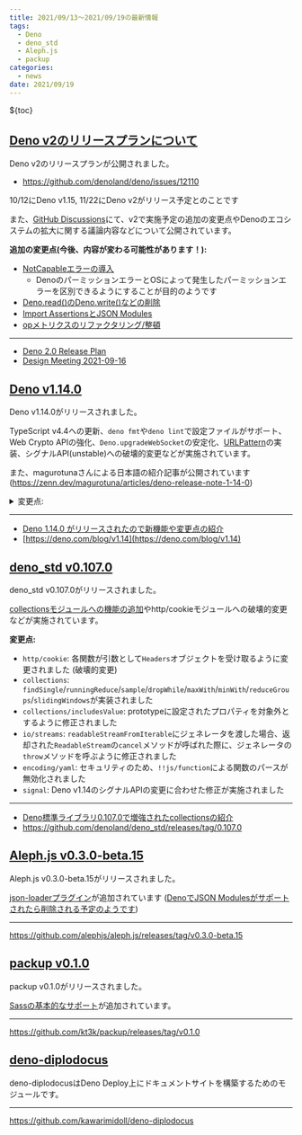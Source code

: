 ```yaml
---
title: 2021/09/13〜2021/09/19の最新情報
tags:
  - Deno
  - deno_std
  - Aleph.js
  - packup
categories:
  - news
date: 2021/09/19
---
```


${toc}

## [Deno v2のリリースプランについて](https://github.com/denoland/deno/issues/12110)

Deno v2のリリースプランが公開されました。

- https://github.com/denoland/deno/issues/12110

10/12にDeno v1.15, 11/22にDeno v2がリリース予定とのことです

また、[GitHub Discussions](https://github.com/denoland/deno/discussions/12108)にて、v2で実施予定の追加の変更点やDenoのエコシステムの拡大に関する議論内容などについて公開されています。

**追加の変更点(今後、内容が変わる可能性があります！):**

- [NotCapableエラーの導入](https://github.com/denoland/deno/issues/7394)
  - DenoのパーミッションエラーとOSによって発生したパーミッションエラーを区別できるようにすることが目的のようです
- [Deno.read()のDeno.write()などの削除](https://github.com/denoland/deno/issues/12107)
- [Import AssertionsとJSON Modules](https://github.com/denoland/deno/issues/7623)
- [opメトリクスのリファクタリング/整頓](https://github.com/denoland/deno/issues/12109)

---

- [Deno 2.0 Release Plan](https://github.com/denoland/deno/issues/12110)
- [Design Meeting 2021-09-16](https://github.com/denoland/deno/discussions/12108)

## [Deno v1.14.0](https://github.com/denoland/deno/releases/tag/v1.14.0)

Deno v1.14.0がリリースされました。

TypeScript v4.4への更新、`deno fmt`や`deno lint`で設定ファイルがサポート、Web Crypto APIの強化、`Deno.upgradeWebSocket`の安定化、[URLPattern](https://wicg.github.io/urlpattern/)の実装、シグナルAPI(unstable)への破壊的変更などが実施されています。

また、magurotunaさんによる日本語の紹介記事が公開されています(https://zenn.dev/magurotuna/articles/deno-release-note-1-14-0)

<details>
<summary>変更点:</summary>
- `deno fmt`/`deno lint`
  - `deno fmt` でJSDocコメントへの基本的なサポートが追加されました
  - `deno fmt`と`deno lint`の挙動を設定ファイルやCLIオプションで変更できるようになりました
- ネイティブHTTPサーバ
  - `Deno.upgradeWebSocket`が安定化されました
  - `Deno.upgradeWebSocket` でUpgradeヘッダの大文字・小文字の違いを区別しないようにな修正されました
  - ネイティブHTTPサーバでリクエストボディが消費されなかった場合に発生するリソースリークが修正されました
- FFI
  - `Deno.FFIPermissionDescriptor`が`Deno.FfiPermissionDescriptor`にリネームされました (**破壊的変更**)
  - `Deno.dlopen`の引数として`URL`オブジェクトがサポートされました
- Web Crypto API
  - `SubtleCrypto#generateKey` でAESキーの生成がサポートされました
  - `SubtleCrypto#exportKey` でRSAキーをPKCS #8形式でエクスポートできるようになりました
  - `SubtleCrypto#generateKey`でECDHがサポートされました
  - `SubtleCrypto#importKey/deriveBits` でHKDFとPBKDF2がサポートされました
  - `SubtleCrypto#encrypt/decrypt/generateKey`でRSA-OAEPがサポートされました
  - `SubtleCrypto#importKey`でRSAキーをPKCS #8フォーマットでインポートできるようになりました
  - `SubtleCrypto#importKey`でJWK形式のHMACキーのインポートがサポートされました
  - `SubtleCrypto#exportKey`でHMACキーをJWK形式でエクスポートできるようになりました
  - `SubtleCrypto.verify` でECDSAがサポートされました
- Worker
  - Worker内でDeno名前空間がconfigurableに変更されました
  - Worker内でDeno名前空間の`Object.freeze`による凍結が実施されなくなりました
  - `postMessage`の`transfer`引数で`ArrayBuffer`を指定した場合、それがコピーされずにWorkerに転送されるようになりました
  - `self.close` によってWorkerが閉じられると、それよりも前に送信されたメッセージが親のワーカーに送信されない問題が修正されました
- シグナルAPI
  - Deno.SignalがenumからUnion型に変更されました (**破壊的変更**) 合わせて、`Deno.Process#kill`の引数が`number`型から`string`型へ変更されています
  - `Deno.signals`が削除されました (**破壊的変更**)
  - `Deno.kill`の第２引数(`signal`パラメータ)が`number`型から`Deno.Signal`型へ変更されました (**破壊的変更**)
  - Windows上でシグナルAPIを使用した際に、プロセスがパニックさせずにエラーを返却するように修正されました
- `deno test`
  - `--ignore`オプションがサポートされました
  - 全テストケースの終了時に、未解決の`Promise`やopが存在する場合でもプロセスが終了するように変更されました
- 新規API
  - (unstable) `URLPattern` がサポートされました
  - (unstable) `Deno.run`で`uid`や`gid`の指定がサポートされました
  - (unstable) ファイルのロックAPIが実装されました (`Deno.flock/flockSync/funlock/funlockSync`)
- その他
  - 内部のTypeScriptが4.4に更新されました
  - `Deno.createHttpClient` でクライアント証明書を指定できるようになりました
  - `console.table` で数値のみを含む列が右寄せで表示されるように修正されました
  - `--watch`オプション使用時に、再起動前に`unload`イベントが発火しない問題が修正されました
  - `DENO_AUTH_TOKENS`環境変数でBASIC認証がサポートされました
  - `DOMException`が出力される際のフォーマットが改善されました
  - `DiagnosticMessageChain` の`message`プロパティが`messageText`にリネームされました
  - `FileReader`のWeb標準との互換性が向上しました
  - Import mapsを使用している際に、import節で指定されたURLにクエリ文字列などが含まれていると、それがパーセントエンコードされてしまう問題が修正されました
  - `Deno.permissions.request`の使用時に、プロンプトを表示する前にstdinの内容がクリアされるように修正されました
</details>

---

- [Deno 1.14.0 がリリースされたので新機能や変更点の紹介](https://zenn.dev/magurotuna/articles/deno-release-note-1-14-0)
- [https://deno.com/blog/v1.14](https://deno.com/blog/v1.14)

## [deno_std v0.107.0](https://github.com/denoland/deno_std/releases/tag/0.107.0)

deno_std v0.107.0がリリースされました。

[collectionsモジュールへの機能の追加](https://zenn.dev/kawarimidoll/articles/db250a329c2f22)やhttp/cookieモジュールへの破壊的変更などが実施されています。

**変更点:**

- `http/cookie`: 各関数が引数として`Headers`オブジェクトを受け取るように変更されました (破壊的変更)
- `collections`: `findSingle`/`runningReduce`/`sample`/`dropWhile`/`maxWith`/`minWith`/`reduceGroups`/`slidingWindows`が実装されました
- `collections/includesValue`: prototypeに設定されたプロパティを対象外とするように修正されました
- `io/streams`: `readableStreamFromIterable`にジェネレータを渡した場合、返却された`ReadableStream`の`cancel`メソッドが呼ばれた際に、ジェネレータの`throw`メソッドを呼ぶように修正されました
- `encoding/yaml`: セキュリティのため、`!!js/function`による関数のパースが無効化されました
- `signal`: Deno v1.14のシグナルAPIの変更に合わせた修正が実施されました

---

- [Deno標準ライブラリ0.107.0で増強されたcollectionsの紹介](https://zenn.dev/kawarimidoll/articles/db250a329c2f22)
- https://github.com/denoland/deno_std/releases/tag/0.107.0

## [Aleph.js v0.3.0-beta.15](https://github.com/alephjs/aleph.js/releases/tag/v0.3.0-beta.15)

Aleph.js v0.3.0-beta.15がリリースされました。

[json-loaderプラグイン](https://github.com/alephjs/aleph.js/blob/v0.3.0-beta.15/plugins/json.ts)が追加されています ([DenoでJSON Modulesがサポートされたら削除される予定のようです](https://github.com/denoland/deno/issues/7623))

---

https://github.com/alephjs/aleph.js/releases/tag/v0.3.0-beta.15

## [packup v0.1.0](https://github.com/kt3k/packup/releases/tag/v0.1.0)

packup v0.1.0がリリースされました。

[Sassの基本的なサポート](https://github.com/kt3k/packup/tree/v0.1.0/examples/scss-no-import)が追加されています。

---

https://github.com/kt3k/packup/releases/tag/v0.1.0

## [deno-diplodocus](https://github.com/kawarimidoll/deno-diplodocus)

deno-diplodocusはDeno Deploy上にドキュメントサイトを構築するためのモジュールです。

---

https://github.com/kawarimidoll/deno-diplodocus
